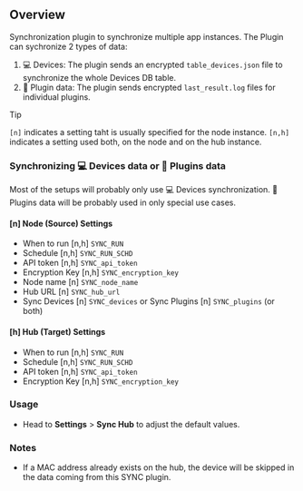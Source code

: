 ## Overview

Synchronization plugin to synchronize multiple app instances. The Plugin can sychronize 2 types of data:

1. 💻 Devices: The plugin sends an encrypted `table_devices.json` file to synchronize the whole Devices DB table.
1. 🔌 Plugin data:  The plugin sends encrypted `last_result.log` files for individual plugins. 

> [!TIP]
> `[n]` indicates a setting taht is usually specified for the node instance. `[n,h]` indicates a setting used both, on the node and on the hub instance.

### Synchronizing 💻 Devices data or 🔌 Plugins data

Most of the setups will probably only use 💻 Devices synchronization. 🔌 Plugins data will be probably used in only special use cases. 

#### [n] Node (Source) Settings

- When to run [n,h] `SYNC_RUN`
- Schedule [n,h] `SYNC_RUN_SCHD`
- API token [n,h] `SYNC_api_token`
- Encryption Key [n,h] `SYNC_encryption_key` 
- Node name [n] `SYNC_node_name`
- Hub URL [n] `SYNC_hub_url`
- Sync Devices [n] `SYNC_devices` or Sync Plugins [n] `SYNC_plugins` (or both)

#### [h] Hub (Target) Settings

- When to run [n,h] `SYNC_RUN`
- Schedule [n,h] `SYNC_RUN_SCHD`
- API token [n,h] `SYNC_api_token`
- Encryption Key [n,h] `SYNC_encryption_key`


### Usage

- Head to **Settings** > **Sync Hub** to adjust the default values.

### Notes

- If a MAC address already exists on the hub, the device will be skipped in the data coming from this SYNC plugin. 